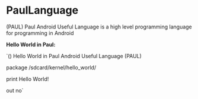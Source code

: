 # PaulLanguage
(PAUL) Paul Android Useful Language is a high level programming language for programming in Android

**Hello World in Paul:**

`() Hello World in Paul Android Useful Language (PAUL)

package /sdcard/kernel/hello_world/

print Hello World!

out no`
